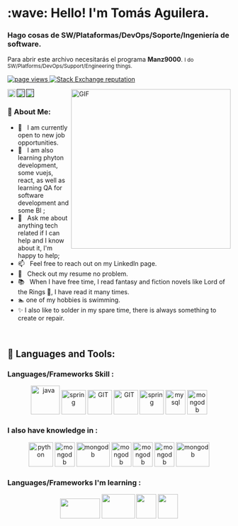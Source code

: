 <!-- encabezado-->
<h1 align="left" >:wave: Hello! I'm Tomás Aguilera.</h1>
<h3 align="left">Hago cosas de SW/Plataformas/DevOps/Soporte/Ingeniería de software.</h3>
<p>
  Para abrir este archivo necesitarás el programa <strong>Manz9000</strong>.
  <small>I do SW/Platforms/DevOps/Support/Engineering things.</small>
</p>
<!--inicio cinta -->
<p align="left">
  <!--visitas de perfil-->
  <a href="https://github.com/TomasAguileraCastillo/TomasAguileraCastillo">
    <img src="https://komarev.com/ghpvc/?username=TomasAguileraCastillo" alt="page views" />
  </a>
    <!--stackoverflow-->
  <a href="https://stackoverflow.com/users/22093901">
    <img alt="Stack Exchange reputation" src="https://img.shields.io/stackexchange/stackoverflow/r/22093901?color=orange&label=reputation&logo=stackoverflow">
  </a>
</p>
<!-- fin Cinta-->
<!--redes Sociales-->
<!--linkedin-->
<a href='https://www.linkedin.com/in/TomásAguilera/'>
  <img align='left' alt="linkedin" src="https://www.vectorlogo.zone/logos/linkedin/linkedin-icon.svg" height='18px'/>
</a>
<!--twitter-->
<a href=''>
  <img align='left' alt="twitter" src="https://www.vectorlogo.zone/logos/twitter/twitter-official.svg" height='18px'/>
</a>
<!--kaglee-->
<a href=''>
  <img alt="kaggle" src="https://www.vectorlogo.zone/logos/kaggle/kaggle-icon.svg" height='18px'/>
</a>

<!--fin Redes-->
<!--gif animado-->
<img align="right" alt="GIF" src="https://raw.githubusercontent.com/rahul-jha98/rahul-jha98/main/techstack.gif" width="360px"/>
<!--fin gif animado-->

<!--sobre mi -->
### 🧐 About Me:

- 👀 &nbsp; I am currently open to new job opportunities.
- 🌱 &nbsp; I am also learning phyton development, some vuejs, react, as well as learning QA for software development and some BI ;
- 💬 &nbsp; Ask me about anything tech related if I can help and I know about it, I'm happy to help;
- 📫 &nbsp; Feel free to reach out on my LinkedIn page.
- 📝 &nbsp; Check out my resume no problem.
- 📚 &nbsp; When I have free time, I read fantasy and fiction novels like Lord of the Rings 💞️, I have read it many times.
- :swimmer: one of my hobbies is swimming.
- :sparkles: I also like to solder in my spare time, there is always something to create or repair.

<!-- fin -->
<br>

<h2 align="left"> 🔨 Languages and Tools:</h2>
<h3>Languages/Frameworks Skill :</h3>
 <p align="center">
  <img src="https://www.vectorlogo.zone/logos/php/php-icon.svg" alt="java" width="65" height="65"/>
  <img src="https://www.vectorlogo.zone/logos/w3_html5/w3_html5-icon.svg" alt="spring" width="55" height="55"/>
  <img src="https://www.vectorlogo.zone/logos/w3_css/w3_css-icon.svg" alt="GIT" width="55" height="55"/>
  <img src="https://www.vectorlogo.zone/logos/getbootstrap/getbootstrap-icon.svg" alt="GIT" width="55" height="55"/>
  <img src="https://upload.vectorlogo.zone/logos/javascript/images/239ec8a4-163e-4792-83b6-3f6d96911757.svg" alt="spring" width="55" height="55"/>
  <img src="https://www.vectorlogo.zone/logos/mysql/mysql-icon.svg" alt="mysql" width="45" height="55"/>
  <img src="https://www.vectorlogo.zone/logos/postgresql/postgresql-icon.svg" alt="mongodb" width="45" height="55"/>
 </p>
<h3>I also have knowledge in :</h3>
 <p align="center">
  <img src="https://www.vectorlogo.zone/logos/python/python-icon.svg" alt="python" width="55" height="55"/>
  <img src="https://www.vectorlogo.zone/logos/postgresql/postgresql-icon.svg" alt="mongodb" width="45" height="55"/>
  <img src="https://ipappg.edu.pe/blog/wp-content/uploads/2022/05/mssqlserver.png" alt="mongodb" width="75" height="55"/>
  <img src="https://www.vectorlogo.zone/logos/java/java-vertical.svg" alt="mongodb" width="45" height="55"/>
  <img src="https://static-00.iconduck.com/assets.00/c-sharp-c-icon-1822x2048-wuf3ijab.png" alt="mongodb" width="45" height="55"/>
  <img src="https://upload.wikimedia.org/wikipedia/commons/thumb/1/18/ISO_C%2B%2B_Logo.svg/800px-ISO_C%2B%2B_Logo.svg.png" alt="mongodb" width="45" height="55"/>
  <img src="https://excelaprendizaje.files.wordpress.com/2018/03/que-es-vba.jpg?w=739&h=452&crop=1" alt="mongodb" width="75" height="55"/>
 </p>
<h3>Languages/Frameworks I'm learning : </h3>
 <p align="center"> 
  <img src="https://www.vectorlogo.zone/logos/nodejs/nodejs-horizontal.svg"  width="90" height="45"/>
  <img src="https://encrypted-tbn0.gstatic.com/images?q=tbn:ANd9GcTIYO0oXmeqLLycD1TIMgQVeuZ1FOXZEjv1pnPvkfPPkWpAqVpgJUp1OnM-5eBxrYMyk1c&usqp=CAU"  width="75" height="55"/>
  <img src="https://www.gartner.com/imagesrv/peer-insights/vendors/logos/cypress.jpg"  width="45" height="55"/>
  <img src="https://www.gartner.com/imagesrv/peer-insights/vendors/logos/selenium.png"  width="45" height="55"/>
 </p>







